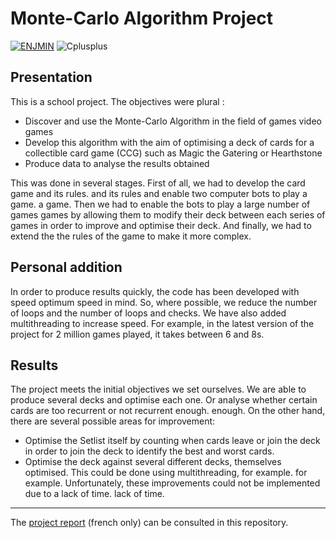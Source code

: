 # Monte-Carlo Algorithm Project

[![ENJMIN](https://img.shields.io/badge/%20ENJMIN-c1002a?style=for-the-badge)](https://enjmin.cnam.fr/)
![Cplusplus](https://img.shields.io/badge/made%20in%20c%2B%2B-ffffff?style=for-the-badge&color=white)

## Presentation

This is a school project. The objectives were plural :

- Discover and use the Monte-Carlo Algorithm in the field of games
video games
- Develop this algorithm with the aim of optimising a deck of cards for
a collectible card game (CCG) such as Magic the Gatering or
Hearthstone
- Produce data to analyse the results obtained

This was done in several stages. First of all, we had to develop the card game and its rules.
and its rules and enable two computer bots to play a game.
a game. Then we had to enable the bots to play a large number of games
games by allowing them to modify their deck between each series of games in order to
improve and optimise their deck. And finally, we had to extend the
the rules of the game to make it more complex.

## Personal addition

In order to produce results quickly, the code has been developed with speed
optimum speed in mind. So, where possible, we reduce the number of loops and
the number of loops and checks. We have also added multithreading
to increase speed. For example, in the latest version of the project for
2 million games played, it takes between 6 and 8s.

## Results

The project meets the initial objectives we set ourselves. We
are able to produce several decks and optimise each one. Or
analyse whether certain cards are too recurrent or not recurrent enough.
enough.
On the other hand, there are several possible areas for improvement:
- Optimise the Setlist itself by counting when cards leave or join the deck in order to
join the deck to identify the best and worst cards.
- Optimise the deck against several different decks, themselves
optimised. This could be done using multithreading, for example.
for example.
Unfortunately, these improvements could not be implemented due to a lack of time.
lack of time.

---

The [project report](/Data/Rapport%20du%20TP%20Optimisation.pdf) (french only) can be consulted in this repository.